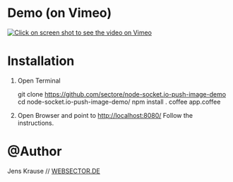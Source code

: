 Demo (on Vimeo)
===

[![Click on screen shot to see the video on Vimeo](https://github.com/sectore/node-socket.io-push-image-demo/raw/master/wiki/screenshot_vimeo.jpg "Video on Vimeo")](http://vimeo.com/34076718)


Installation
===

1) Open Terminal

	git clone https://github.com/sectore/node-socket.io-push-image-demo
	cd node-socket.io-push-image-demo/
	npm install .
	coffee app.coffee

2) Open Browser and point to [http://localhost:8080/](http://localhost:8080/) Follow the instructions.

@Author
===
Jens Krause // [WEBSECTOR.DE](http://www.websector.de)